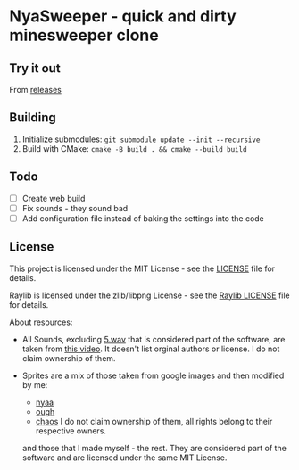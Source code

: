 # NyaSweeper - quick and dirty minesweeper clone

## Try it out

From [releases](todo)

## Building

1. Initialize submodules: `git submodule update --init --recursive`
2. Build with CMake: `cmake -B build . && cmake --build build`

## Todo

- [ ] Create web build
- [ ] Fix sounds - they sound bad
- [ ] Add configuration file instead of baking the settings into the code

## License

This project is licensed under the MIT License - see the [LICENSE](LICENSE) file for details.

Raylib is licensed under the zlib/libpng License - see the [Raylib LICENSE](third_party/raylib/LICENSE) file for details.

About resources:

- All Sounds, excluding [5.wav](assets/sfx/5.wav) that is considered part of the software, are taken from [this video](https://www.youtube.com/watch?v=9RE0yHwb2oM). It doesn't list orginal authors or license. I do not claim ownership of them.
- Sprites are a mix of those taken from google images and then modified by me:
    - [nyaa](assets/sprites/individual/nyaa.png)
    - [ough](assets/sprites/individual/ough.png)
    - [chaos](assets/sprites/individual/chaos.png)
    I do not claim ownership of them, all rights belong to their respective owners.

    and those that I made myself - the rest. They are considered part of the software and are licensed under the same MIT License.
